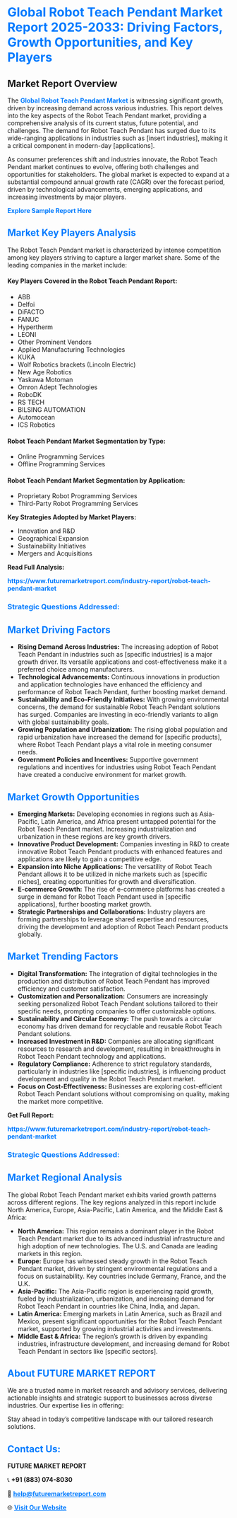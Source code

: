 <h1 style="color: #007BFF;">Global Robot Teach Pendant Market Report 2025-2033: Driving Factors, Growth Opportunities, and Key Players</h1>

<section id="overview">
<h2>Market Report Overview</h2>
<p>The <a href="https://www.futuremarketreport.com/industry-report/robot-teach-pendant-market" style="color: #007BFF; text-decoration: none;"><strong>Global Robot Teach Pendant Market</strong></a> is witnessing significant growth, driven by increasing demand across various industries. This report delves into the key aspects of the Robot Teach Pendant market, providing a comprehensive analysis of its current status, future potential, and challenges. The demand for Robot Teach Pendant has surged due to its wide-ranging applications in industries such as [insert industries], making it a critical component in modern-day [applications].</p>
<p>As consumer preferences shift and industries innovate, the Robot Teach Pendant market continues to evolve, offering both challenges and opportunities for stakeholders. The global market is expected to expand at a substantial compound annual growth rate (CAGR) over the forecast period, driven by technological advancements, emerging applications, and increasing investments by major players.</p>
</section>

<section id="overview">
<p><a href="https://www.futuremarketreport.com/request-sample/reportId=32280" style="color: #007BFF; text-decoration: none;"><strong>Explore Sample Report Here</strong></a></p>
</section>

<section id="key-players">
<h2 style="color: #007BFF;">Market Key Players Analysis</h2>
<p>The Robot Teach Pendant market is characterized by intense competition among key players striving to capture a larger market share. Some of the leading companies in the market include:</p>
<h4>Key Players Covered in the Robot Teach Pendant Report:</h4>
<ul><li>ABB</li><li>Delfoi</li><li>DiFACTO</li><li>FANUC</li><li>Hypertherm</li><li>LEONI</li><li>Other Prominent Vendors</li><li>Applied Manufacturing Technologies</li><li>KUKA</li><li>Wolf Robotics brackets (Lincoln Electric)</li><li>New Age Robotics</li><li>Yaskawa Motoman</li><li>Omron Adept Technologies</li><li>RoboDK</li><li>RS TECH</li><li>BILSING AUTOMATION</li><li>Automocean</li><li>ICS Robotics</li></ul>
<h4>Robot Teach Pendant Market Segmentation by Type:</h4>
<ul><li>Online Programming Services</li><li>Offline Programming Services</li></ul>

<h4>Robot Teach Pendant Market Segmentation by Application:</h4>
<ul><li>Proprietary Robot Programming Services</li><li>Third-Party Robot Programming Services</li></ul>
<p><strong>Key Strategies Adopted by Market Players:</strong></p>
<ul>
<li>Innovation and R&D</li>
<li>Geographical Expansion</li>
<li>Sustainability Initiatives</li>
<li>Mergers and Acquisitions</li>
</ul>
</section>

<section>
<p><strong>Read Full Analysis: </strong></p><a href="https://www.futuremarketreport.com/industry-report/robot-teach-pendant-market" style="color: #007BFF; text-decoration: none;"><strong>https://www.futuremarketreport.com/industry-report/robot-teach-pendant-market</strong></a>
<h3 style="color: #007BFF;">Strategic Questions Addressed:</h3>
</section>

<section id="driving-factors">
<h2 style="color: #007BFF;">Market Driving Factors</h2>
<ul>
<li><strong>Rising Demand Across Industries:</strong> The increasing adoption of Robot Teach Pendant in industries such as [specific industries] is a major growth driver. Its versatile applications and cost-effectiveness make it a preferred choice among manufacturers.</li>
<li><strong>Technological Advancements:</strong> Continuous innovations in production and application technologies have enhanced the efficiency and performance of Robot Teach Pendant, further boosting market demand.</li>
<li><strong>Sustainability and Eco-Friendly Initiatives:</strong> With growing environmental concerns, the demand for sustainable Robot Teach Pendant solutions has surged. Companies are investing in eco-friendly variants to align with global sustainability goals.</li>
<li><strong>Growing Population and Urbanization:</strong> The rising global population and rapid urbanization have increased the demand for [specific products], where Robot Teach Pendant plays a vital role in meeting consumer needs.</li>
<li><strong>Government Policies and Incentives:</strong> Supportive government regulations and incentives for industries using Robot Teach Pendant have created a conducive environment for market growth.</li>
</ul>
</section>

<section id="growth-opportunities">
<h2 style="color: #007BFF;">Market Growth Opportunities</h2>
<ul>
<li><strong>Emerging Markets:</strong> Developing economies in regions such as Asia-Pacific, Latin America, and Africa present untapped potential for the Robot Teach Pendant market. Increasing industrialization and urbanization in these regions are key growth drivers.</li>
<li><strong>Innovative Product Development:</strong> Companies investing in R&D to create innovative Robot Teach Pendant products with enhanced features and applications are likely to gain a competitive edge.</li>
<li><strong>Expansion into Niche Applications:</strong> The versatility of Robot Teach Pendant allows it to be utilized in niche markets such as [specific niches], creating opportunities for growth and diversification.</li>
<li><strong>E-commerce Growth:</strong> The rise of e-commerce platforms has created a surge in demand for Robot Teach Pendant used in [specific applications], further boosting market growth.</li>
<li><strong>Strategic Partnerships and Collaborations:</strong> Industry players are forming partnerships to leverage shared expertise and resources, driving the development and adoption of Robot Teach Pendant products globally.</li>
</ul>
</section>

<section id="trending-factors">
<h2 style="color: #007BFF;">Market Trending Factors</h2>
<ul>
<li><strong>Digital Transformation:</strong> The integration of digital technologies in the production and distribution of Robot Teach Pendant has improved efficiency and customer satisfaction.</li>
<li><strong>Customization and Personalization:</strong> Consumers are increasingly seeking personalized Robot Teach Pendant solutions tailored to their specific needs, prompting companies to offer customizable options.</li>
<li><strong>Sustainability and Circular Economy:</strong> The push towards a circular economy has driven demand for recyclable and reusable Robot Teach Pendant solutions.</li>
<li><strong>Increased Investment in R&D:</strong> Companies are allocating significant resources to research and development, resulting in breakthroughs in Robot Teach Pendant technology and applications.</li>
<li><strong>Regulatory Compliance:</strong> Adherence to strict regulatory standards, particularly in industries like [specific industries], is influencing product development and quality in the Robot Teach Pendant market.</li>
<li><strong>Focus on Cost-Effectiveness:</strong> Businesses are exploring cost-efficient Robot Teach Pendant solutions without compromising on quality, making the market more competitive.</li>
</ul>
</section>

<section>
<p><strong>Get Full Report: </strong></p><a href="https://www.futuremarketreport.com/industry-report/robot-teach-pendant-market" style="color: #007BFF; text-decoration: none;"><strong>https://www.futuremarketreport.com/industry-report/robot-teach-pendant-market</strong></a>
<h3 style="color: #007BFF;">Strategic Questions Addressed:</h3>
</section>


<section id="regional-analysis">
<h2 style="color: #007BFF;">Market Regional Analysis</h2>
<p>The global Robot Teach Pendant market exhibits varied growth patterns across different regions. The key regions analyzed in this report include North America, Europe, Asia-Pacific, Latin America, and the Middle East & Africa:</p>
<ul>
<li><strong>North America:</strong> This region remains a dominant player in the Robot Teach Pendant market due to its advanced industrial infrastructure and high adoption of new technologies. The U.S. and Canada are leading markets in this region.</li>
<li><strong>Europe:</strong> Europe has witnessed steady growth in the Robot Teach Pendant market, driven by stringent environmental regulations and a focus on sustainability. Key countries include Germany, France, and the U.K.</li>
<li><strong>Asia-Pacific:</strong> The Asia-Pacific region is experiencing rapid growth, fueled by industrialization, urbanization, and increasing demand for Robot Teach Pendant in countries like China, India, and Japan.</li>
<li><strong>Latin America:</strong> Emerging markets in Latin America, such as Brazil and Mexico, present significant opportunities for the Robot Teach Pendant market, supported by growing industrial activities and investments.</li>
<li><strong>Middle East & Africa:</strong> The region’s growth is driven by expanding industries, infrastructure development, and increasing demand for Robot Teach Pendant in sectors like [specific sectors].</li>
</ul>
</section>

<footer>
<h2 style="color: #007BFF;">About FUTURE MARKET REPORT</h2>
<p>We are a trusted name in market research and advisory services, delivering actionable insights and strategic support to businesses across diverse industries. Our expertise lies in offering:</p>

<p>Stay ahead in today’s competitive landscape with our tailored research solutions.</p>

<h2 style="color: #007BFF;">Contact Us:</h2>
<p><strong>FUTURE MARKET REPORT</strong></p>
<p>📞 <strong>+91 (883) 074-8030</strong></p>
<p>📧 <strong><a href="mailto:help@futuremarketreport.com" style="color: #007BFF;">help@futuremarketreport.com</a></strong></p>
<p>🌐 <strong><a href="https://www.futuremarketreport.com/" style="color: #007BFF;">Visit Our Website</a></strong></p>
</footer>